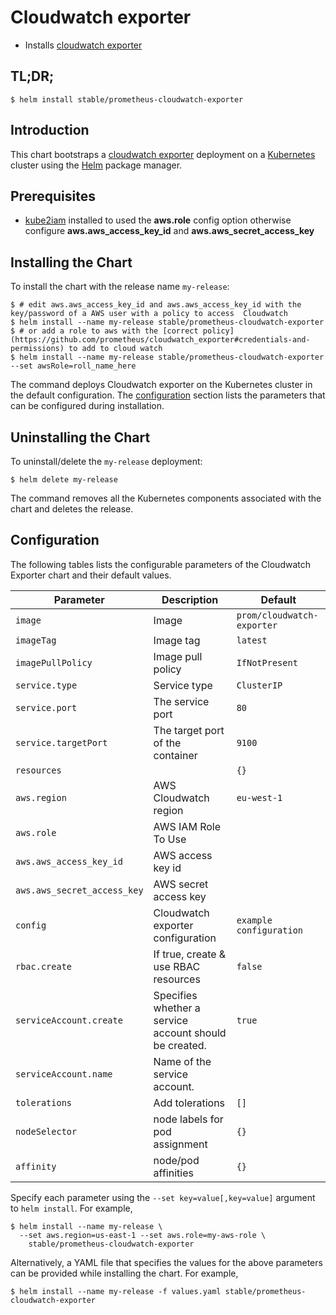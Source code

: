 # Cloudwatch exporter

* Installs [cloudwatch exporter](http://github.com/prometheus/cloudwatch_exporter)

## TL;DR;

```console
$ helm install stable/prometheus-cloudwatch-exporter
```

## Introduction

This chart bootstraps a [cloudwatch exporter](http://github.com/prometheus/cloudwatch_exporter) deployment on a [Kubernetes](http://kubernetes.io) cluster using the [Helm](https://helm.sh) package manager.

## Prerequisites

- [kube2iam](../../stable/kube2iam) installed to used the **aws.role** config option otherwise configure **aws.aws_access_key_id** and **aws.aws_secret_access_key**

## Installing the Chart

To install the chart with the release name `my-release`:

```console
$ # edit aws.aws_access_key_id and aws.aws_access_key_id with the key/password of a AWS user with a policy to access  Cloudwatch
$ helm install --name my-release stable/prometheus-cloudwatch-exporter
$ # or add a role to aws with the [correct policy](https://github.com/prometheus/cloudwatch_exporter#credentials-and-permissions) to add to cloud watch
$ helm install --name my-release stable/prometheus-cloudwatch-exporter --set awsRole=roll_name_here
```

The command deploys Cloudwatch exporter on the Kubernetes cluster in the default configuration. The [configuration](#configuration) section lists the parameters that can be configured during installation.

## Uninstalling the Chart

To uninstall/delete the `my-release` deployment:

```console
$ helm delete my-release
```

The command removes all the Kubernetes components associated with the chart and deletes the release.

## Configuration

The following tables lists the configurable parameters of the Cloudwatch Exporter chart and their default values.

| Parameter                       | Description                                | Default                                                    |
| ------------------------------- | ------------------------------------------ | ---------------------------------------------------------- |
| `image`                         | Image                                      | `prom/cloudwatch-exporter`                      |
| `imageTag`                      | Image tag                                  | `latest`                                      |
| `imagePullPolicy`               | Image pull policy                          | `IfNotPresent` |
| `service.type`      | Service type |  `ClusterIP` | 
| `service.port`                      | The service port                               | `80`                                     |
| `service.targetPort`                      | The target port of the container                               | `9100`                                        |
| `resources`          |                                  |                    `{}`                                  |
| `aws.region`                     | AWS Cloudwatch region                      | `eu-west-1`                                                |
| `aws.role`                       | AWS IAM Role To Use                        |                                                      |
| `aws.aws_access_key_id`                       | AWS access key id                        |                                                       |
| `aws.aws_secret_access_key`                       | AWS secret access key                     |                                                       |
| `config`                 | Cloudwatch exporter configuration                      | `example configuration`                                    |
| `rbac.create`                   | If true, create & use RBAC resources       | `false`                                                    |
| `serviceAccount.create`         | Specifies whether a service account should be created.| `true` |
| `serviceAccount.name`           | Name of the service account.|        |
| `tolerations`                   | Add tolerations                            | `[]`  |
|`nodeSelector`                    | node labels for pod assignment | `{}`  |
|`affinity`                       |     node/pod affinities | `{}` |


Specify each parameter using the `--set key=value[,key=value]` argument to `helm install`. For example,

```console
$ helm install --name my-release \
  --set aws.region=us-east-1 --set aws.role=my-aws-role \
    stable/prometheus-cloudwatch-exporter
```

Alternatively, a YAML file that specifies the values for the above parameters can be provided while installing the chart. For example,

```console
$ helm install --name my-release -f values.yaml stable/prometheus-cloudwatch-exporter
```

